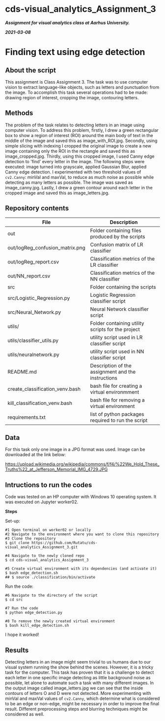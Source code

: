 # cds-visual_analytics_Assignment_3

***Assignment for visual analytics class at Aarhus University.***

***2021-03-08***


# Finding text using edge detection

## About the script

This assignment is Class Assignment 3. The task was to use computer vision to extract language-like objects, such as letters and punctuation from the image. To accomplish this task several operations had to be made: drawing region of interest, cropping the image, contouring letters.

## Methods

The problem of the task relates to detecting letters in an image using computer vision. To address this problem, firstly, I drew a green rectangular box to show a region of interest (ROI) around the main body of text in the middle of the image and saved this as image_with_ROI.jpg. Secondly, using simple slicing with indexing I cropped the original image to create a new image containing only the ROI in the rectangle and saved this as image_cropped.jpg. Thirdly, using this cropped image, I used Canny edge detection to 'find' every letter in the image. The following steps were executed: image turned into grayscale, applied Gaussian Blur, applied Canny edge detection. I experimented with two threshold values of ```cv2.Canny```: minVal and maxVal, to reduce as much noise as possible while detecting as many letters as possible. The image was saved as image_canny.jpg. Lastly, I drew a green contour around each letter in the cropped image and saved this as image_letters.jpg.


## Repository contents

| File | Description |
| --- | --- |
| out | Folder containing files produced by the scripts |
| out/logReg_confusion_matrix.png | Confusion matrix of LR classifier |
| out/logReg_report.csv | Classification metrics of the LR classifier |
| out/NN_report.csv | Classification metrics of the NN classifier |
| src | Folder containing the scripts |
| src/Logistic_Regression.py | Logistic Regression classifier script |
| src/Neural_Network.py | Neural Network classifier script |
| utils/ | Folder containing utility scripts for the project  |
| utils/classifier_utils.py | utility script used in LR classifier script |
| utils/neuralnetwork.py | utility script used in NN classifier script |
| README.md | Description of the assignment and the instructions |
| create_classification_venv.bash | bash file for creating a virtual environmment |
| kill_classification_venv.bash | bash file for removing a virtual environment |
| requirements.txt | list of python packages required to run the script |


## Data

For this task only one image in a JPG format was used. Image can be downloaded at the link below:

https://upload.wikimedia.org/wikipedia/commons/f/f4/%22We_Hold_These_Truths%22_at_Jefferson_Memorial_IMG_4729.JPG


## Intructions to run the codes

Code was tested on an HP computer with Windows 10 operating system. It was executed on Jupyter worker02.

__Steps__

Set-up:
```
#1 Open terminal on worker02 or locally
#2 Navigate to the environment where you want to clone this repository
#3 Clone the repository
$ git clone https://github.com/Rutatu/cds-visual_analytics_Assignment_3.git 

#4 Navigate to the newly cloned repo
$ cd cds-visual_analytics_Assignment_3

#5 Create virtual environment with its dependencies (and activate it)
$ bash edge_detection.sh
## $ source ./classification/bin/activate

``` 

Run the code:

```
#6 Navigate to the directory of the script
$ cd src

#7 Run the code
$ python edge_detection.py

#8 To remove the newly created virtual environment
$ bash kill_edge_detection.sh

 ```

I hope it worked!


## Results

Detecting letters in an image might seem trivial to us humans due to our visual system running the show behind the scenes. However, it is a tricky task for the computer. This task has proven that it is a challenge to detect each letter in one specific image detecting as little background noise as possible, let alone to automate such a task with many different images. In the output image called image_letters.jpg we can see that the inside contours of letters O and D were not detected. More experimenting with minVal and maxVal values of ```cv2.Canny```, which determine what is considered to be an edge or non-edge, might be necessary in order to improve the final result. Different preprocessing steps and blurring techniques might be considered as well.

